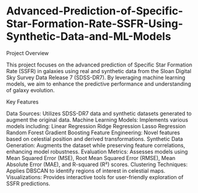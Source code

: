 # Advanced-Prediction-of-Specific-Star-Formation-Rate-SSFR-Using-Synthetic-Data-and-ML-Models

Project Overview

This project focuses on the advanced prediction of Specific Star Formation Rate (SSFR) in galaxies using real and synthetic data from the Sloan Digital Sky Survey Data Release 7 (SDSS-DR7). By leveraging machine learning models, we aim to enhance the predictive performance and understanding of galaxy evolution.

Key Features

Data Sources: Utilizes SDSS-DR7 data and synthetic datasets generated to augment the original data.
Machine Learning Models: Implements various models including:
Linear Regression
Ridge Regression
Lasso Regression
Random Forest
Gradient Boosting
Feature Engineering: Novel features based on celestial position and derived transformations.
Synthetic Data Generation: Augments the dataset while preserving feature correlations, enhancing model robustness.
Evaluation Metrics: Assesses models using Mean Squared Error (MSE), Root Mean Squared Error (RMSE), Mean Absolute Error (MAE), and R-squared (R²) scores.
Clustering Techniques: Applies DBSCAN to identify regions of interest in celestial maps.
Visualizations: Provides interactive tools for user-friendly exploration of SSFR predictions.

